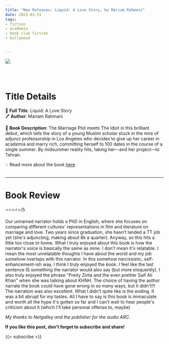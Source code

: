 ```yaml
---
title: "New Releases: Liquid: A Love Story, by Mariam Rahmani"
date: 2025-03-31
tags: 
- fiction
- academia
- book club fiction
- bollywood


---
```


![](https://www.hachettebookgroup.com/wp-content/uploads/2025/01/9781643756509.jpg?resize=768,1160)

<br>
<br>

# Title Details

📕 **Full Title**: Liquid: A Love Story
\
🖊 **Author**: Mariam Rahmani

🔎 **Book Description**: The Marriage Plot meets The Idiot in this brilliant debut, which tells the story of a young Muslim scholar stuck in the mire of adjunct professorship in Los Angeles who decides to give up her career in academia and marry rich, committing herself to 100 dates in the course of a single summer. By midsummer reality hits, taking her—and her project—to Tehran.


💡️ Read more about the book [here](https://www.hachettebookgroup.com/titles/mariam-rahmani/liquid/9781643756509/)
<br>
<br>

---

# Book Review

⭐⭐⭐⭐⭐/5

Our unnamed narrator holds a PhD in English, where she focuses on comparing different cultures' representations in film and literature on marriage and love. Two years since graduation, she hasn't landed a TT job yet (she's adjuncting, making about 8k a quarter). Anyway, so this hits a little too close to home. What I truly enjoyed about this book is how the narrator's voice is basically the same as mine. I don't mean it's relatable. I mean the most unrelatable thoughts I have about the world and my job somehow overlaps with this narrator. In this somehow narcissistic, self-enhancement-ish way, I think I truly enjoyed the book. I feel like the last sentence IS something the narrator would also say (but more eloquently).
I also truly enjoyed the phrase "Preity Zinta and the even prettier Saif Ali Khan" when she was talking about KHNH.
The choice of having the author narrate the book could have gone wrong in so many ways, but it didn't!!! The narration was also excellent.
What I didn't quite like is the ending. It was a bit abrupt for my tastes.
All I have to say is this book is immaculate and worth all the hype it's gotten so far and I can't wait to hear people's criticism about it (which I'll take personal offense to, maybe)

*My thanks to Netgalley and the publisher for the audio ARC.*

**If you like this post, don't forget to subscribe and share!**

{{< subscribe >}}

